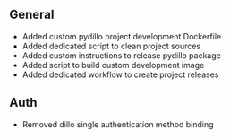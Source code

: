 ## General
- Added custom pydillo project development Dockerfile
- Added dedicated script to clean project sources
- Added custom instructions to release pydillo package
- Added script to build custom development image
- Added dedicated workflow to create project releases

## Auth
- Removed dillo single authentication method binding

